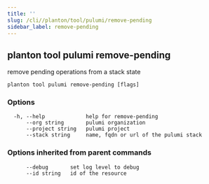 ```yaml
---
title: ''
slug: /cli//planton/tool/pulumi/remove-pending
sidebar_label: remove-pending
---
```

## planton tool pulumi remove-pending

remove pending operations from a stack state

```
planton tool pulumi remove-pending [flags]
```

### Options

```
  -h, --help             help for remove-pending
      --org string       pulumi organization
      --project string   pulumi project
      --stack string     name, fqdn or url of the pulumi stack
```

### Options inherited from parent commands

```
      --debug       set log level to debug
      --id string   id of the resource
```

